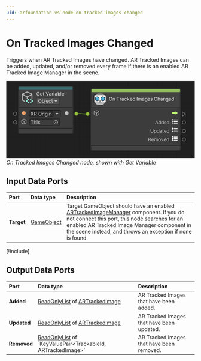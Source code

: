 ```yaml
---
uid: arfoundation-vs-node-on-tracked-images-changed
---
```

# On Tracked Images Changed

Triggers when AR Tracked Images have changed. AR Tracked Images can be added, updated, and/or removed every frame if there is an enabled AR Tracked Image Manager in the scene.

![On Tracked Images Changed](../../images/visual-scripting/vs-on-tracked-images-changed.png)<br/>*On Tracked Images Changed node, shown with Get Variable*

## Input Data Ports

| Port | Data type | Description |
| :--- | :-------- | :---------- |
| **Target** | [GameObject](xref:UnityEngine.GameObject) | Target GameObject should have an enabled [ARTrackedImageManager](xref:arfoundation-image-tracking#ar-tracked-image-manager-component) component. If you do not connect this port, this node searches for an enabled AR Tracked Image Manager component in the scene instead, and throws an exception if none is found. |

[!include[](snippets/get-variable-tip.md)]

## Output Data Ports

| Port | Data type | Description |
| :--- | :-------- | :---------- |
| **Added** | [ReadOnlyList](xref:Unity.XR.CoreUtils.Collections.ReadOnlyList`1) of [ARTrackedImage](xref:UnityEngine.XR.ARFoundation.ARTrackedImage) | AR Tracked Images that have been added. |
| **Updated** | [ReadOnlyList](xref:Unity.XR.CoreUtils.Collections.ReadOnlyList`1) of [ARTrackedImage](xref:UnityEngine.XR.ARFoundation.ARTrackedImage) | AR Tracked Images that have been updated. |
| **Removed** | [ReadOnlyList](xref:Unity.XR.CoreUtils.Collections.ReadOnlyList`1) of `KeyValuePair<TrackableId, ARTrackedImage>` | AR Tracked Images that have been removed. |
